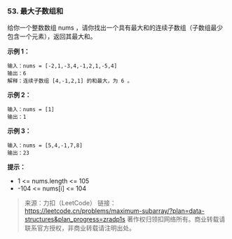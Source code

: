 ### 53. 最大子数组和
给你一个整数数组 nums ，请你找出一个具有最大和的连续子数组（子数组最少包含一个元素），返回其最大和。

**示例 1：**
```text
输入：nums = [-2,1,-3,4,-1,2,1,-5,4]
输出：6
解释：连续子数组 [4,-1,2,1] 的和最大，为 6 。
```
**示例 2：**
```text
输入：nums = [1]
输出：1
```
**示例 3：**
```text
输入：nums = [5,4,-1,7,8]
输出：23
```


**提示：**

- 1 <= nums.length <= 105
- -104 <= nums[i] <= 104

>来源：力扣（LeetCode）
>链接：https://leetcode.cn/problems/maximum-subarray/?plan=data-structures&plan_progress=zradp1s
>著作权归领扣网络所有。商业转载请联系官方授权，非商业转载请注明出处。
 